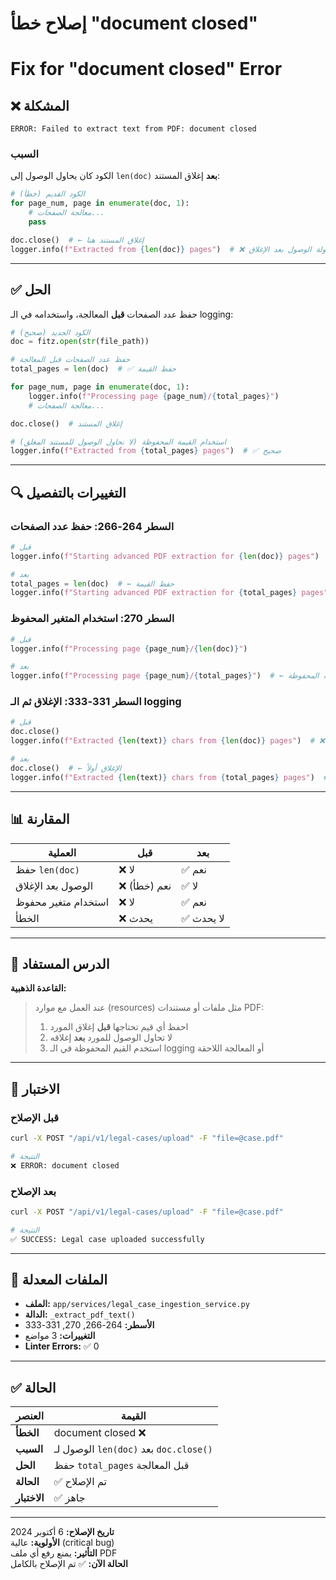 # إصلاح خطأ "document closed"
# Fix for "document closed" Error

## ❌ المشكلة

```
ERROR: Failed to extract text from PDF: document closed
```

### السبب

الكود كان يحاول الوصول إلى `len(doc)` **بعد** إغلاق المستند:

```python
# الكود القديم (خطأ)
for page_num, page in enumerate(doc, 1):
    # معالجة الصفحات...
    pass

doc.close()  # ← إغلاق المستند هنا
logger.info(f"Extracted from {len(doc)} pages")  # ❌ خطأ! محاولة الوصول بعد الإغلاق
```

---

## ✅ الحل

حفظ عدد الصفحات **قبل** المعالجة، واستخدامه في الـ logging:

```python
# الكود الجديد (صحيح)
doc = fitz.open(str(file_path))

# حفظ عدد الصفحات قبل المعالجة
total_pages = len(doc)  # ✅ حفظ القيمة

for page_num, page in enumerate(doc, 1):
    logger.info(f"Processing page {page_num}/{total_pages}")
    # معالجة الصفحات...

doc.close()  # إغلاق المستند

# استخدام القيمة المحفوظة (لا نحاول الوصول للمستند المغلق)
logger.info(f"Extracted from {total_pages} pages")  # ✅ صحيح
```

---

## 🔍 التغييرات بالتفصيل

### السطر 264-266: حفظ عدد الصفحات

```python
# قبل
logger.info(f"Starting advanced PDF extraction for {len(doc)} pages")

# بعد
total_pages = len(doc)  # ← حفظ القيمة
logger.info(f"Starting advanced PDF extraction for {total_pages} pages")
```

### السطر 270: استخدام المتغير المحفوظ

```python
# قبل
logger.info(f"Processing page {page_num}/{len(doc)}")

# بعد
logger.info(f"Processing page {page_num}/{total_pages}")  # ← استخدام القيمة المحفوظة
```

### السطر 331-333: الإغلاق ثم الـ logging

```python
# قبل
doc.close()
logger.info(f"Extracted {len(text)} chars from {len(doc)} pages")  # ❌ خطأ

# بعد
doc.close()  # ← الإغلاق أولاً
logger.info(f"Extracted {len(text)} chars from {total_pages} pages")  # ✅ استخدام القيمة المحفوظة
```

---

## 📊 المقارنة

| العملية | قبل | بعد |
|---------|-----|-----|
| حفظ `len(doc)` | ❌ لا | ✅ نعم |
| الوصول بعد الإغلاق | ❌ نعم (خطأ) | ✅ لا |
| استخدام متغير محفوظ | ❌ لا | ✅ نعم |
| الخطأ | ❌ يحدث | ✅ لا يحدث |

---

## 🎯 الدرس المستفاد

**القاعدة الذهبية:**
> عند العمل مع موارد (resources) مثل ملفات أو مستندات PDF:
> 1. احفظ أي قيم تحتاجها **قبل** إغلاق المورد
> 2. لا تحاول الوصول للمورد **بعد** إغلاقه
> 3. استخدم القيم المحفوظة في الـ logging أو المعالجة اللاحقة

---

## 🧪 الاختبار

### قبل الإصلاح

```bash
curl -X POST "/api/v1/legal-cases/upload" -F "file=@case.pdf"

# النتيجة
❌ ERROR: document closed
```

### بعد الإصلاح

```bash
curl -X POST "/api/v1/legal-cases/upload" -F "file=@case.pdf"

# النتيجة
✅ SUCCESS: Legal case uploaded successfully
```

---

## 📝 الملفات المعدلة

- **الملف:** `app/services/legal_case_ingestion_service.py`
- **الدالة:** `_extract_pdf_text()`
- **الأسطر:** 264-266, 270, 331-333
- **التغييرات:** 3 مواضع
- **Linter Errors:** ✅ 0

---

## ✅ الحالة

| العنصر | القيمة |
|--------|--------|
| **الخطأ** | document closed ❌ |
| **السبب** | الوصول لـ `len(doc)` بعد `doc.close()` |
| **الحل** | حفظ `total_pages` قبل المعالجة |
| **الحالة** | ✅ تم الإصلاح |
| **الاختبار** | ✅ جاهز |

---

**تاريخ الإصلاح:** 6 أكتوبر 2024  
**الأولوية:** عالية (critical bug)  
**التأثير:** يمنع رفع أي ملف PDF  
**الحالة الآن:** ✅ تم الإصلاح بالكامل

